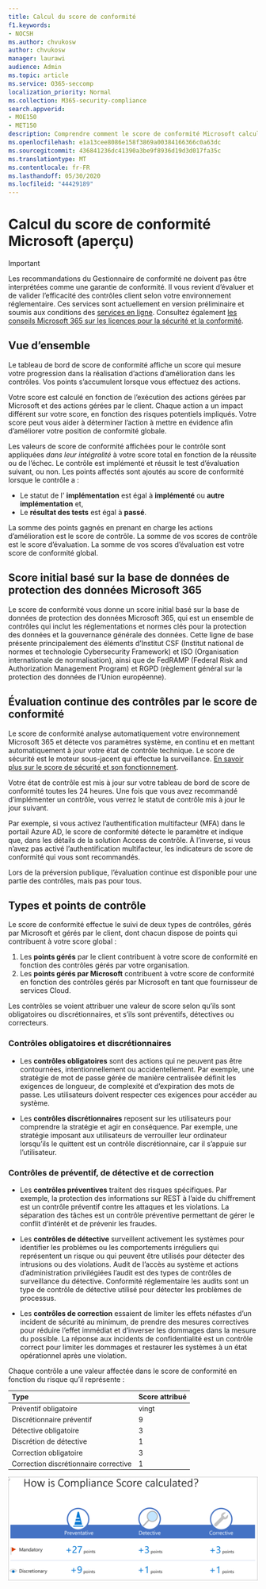 ```yaml
---
title: Calcul du score de conformité
f1.keywords:
- NOCSH
ms.author: chvukosw
author: chvukosw
manager: laurawi
audience: Admin
ms.topic: article
ms.service: O365-seccomp
localization_priority: Normal
ms.collection: M365-security-compliance
search.appverid:
- MOE150
- MET150
description: Comprendre comment le score de conformité Microsoft calcule un score personnalisé en fonction des actions entreprises pour traiter les risques et améliorer la position de votre conformité.
ms.openlocfilehash: e1a13cee8086e158f3869a00384166366c0a63dc
ms.sourcegitcommit: 436841236dc41390a3be9f8936d19d3d017fa35c
ms.translationtype: MT
ms.contentlocale: fr-FR
ms.lasthandoff: 05/30/2020
ms.locfileid: "44429189"
---
```

# <a name="microsoft-compliance-score-preview-calculation"></a>Calcul du score de conformité Microsoft (aperçu)

> [!IMPORTANT]
> Les recommandations du Gestionnaire de conformité ne doivent pas être interprétées comme une garantie de conformité. Il vous revient d’évaluer et de valider l’efficacité des contrôles client selon votre environnement réglementaire. Ces services sont actuellement en version préliminaire et soumis aux conditions des [services en ligne](https://go.microsoft.com/fwlink/?linkid=2108910). Consultez également [les conseils Microsoft 365 sur les licences pour la sécurité et la conformité](https://docs.microsoft.com/office365/servicedescriptions/microsoft-365-service-descriptions/microsoft-365-tenantlevel-services-licensing-guidance/microsoft-365-security-compliance-licensing-guidance).

## <a name="overview"></a>Vue d’ensemble

Le tableau de bord de score de conformité affiche un score qui mesure votre progression dans la réalisation d’actions d’amélioration dans les contrôles. Vos points s’accumulent lorsque vous effectuez des actions.

Votre score est calculé en fonction de l’exécution des actions gérées par Microsoft et des actions gérées par le client. Chaque action a un impact différent sur votre score, en fonction des risques potentiels impliqués. Votre score peut vous aider à déterminer l’action à mettre en évidence afin d’améliorer votre position de conformité globale.

Les valeurs de score de conformité affichées pour le contrôle sont appliquées *dans leur intégralité* à votre score total en fonction de la réussite ou de l’échec. Le contrôle est implémenté et réussit le test d’évaluation suivant, ou non. Les points affectés sont ajoutés au score de conformité lorsque le contrôle a :

- Le statut de l' **implémentation** est égal à **implémenté** ou **autre implémentation** et,
- Le **résultat des tests** est égal à **passé**.

La somme des points gagnés en prenant en charge les actions d’amélioration est le score de contrôle. La somme de vos scores de contrôle est le score d’évaluation. La somme de vos scores d’évaluation est votre score de conformité global.

## <a name="initial-score-based-on-microsoft-365-data-protection-baseline"></a>Score initial basé sur la base de données de protection des données Microsoft 365
  
Le score de conformité vous donne un score initial basé sur la base de données de protection des données Microsoft 365, qui est un ensemble de contrôles qui inclut les réglementations et normes clés pour la protection des données et la gouvernance générale des données. Cette ligne de base présente principalement des éléments d’Institut CSF (Institut national de normes et technologie Cybersecurity Framework) et ISO (Organisation internationale de normalisation), ainsi que de FedRAMP (Federal Risk and Authorization Management Program) et RGPD (règlement général sur la protection des données de l’Union européenne).

## <a name="how-compliance-score-continuously-assesses-controls"></a>Évaluation continue des contrôles par le score de conformité

Le score de conformité analyse automatiquement votre environnement Microsoft 365 et détecte vos paramètres système, en continu et en mettant automatiquement à jour votre état de contrôle technique. Le score de sécurité est le moteur sous-jacent qui effectue la surveillance. [En savoir plus sur le score de sécurité et son fonctionnement](../security/mtp/microsoft-secure-score.md).

Votre état de contrôle est mis à jour sur votre tableau de bord de score de conformité toutes les 24 heures. Une fois que vous avez recommandé d’implémenter un contrôle, vous verrez le statut de contrôle mis à jour le jour suivant.

Par exemple, si vous activez l’authentification multifacteur (MFA) dans le portail Azure AD, le score de conformité détecte le paramètre et indique que, dans les détails de la solution Access de contrôle. À l’inverse, si vous n’avez pas activé l’authentification multifacteur, les indicateurs de score de conformité qui vous sont recommandés.

Lors de la préversion publique, l’évaluation continue est disponible pour une partie des contrôles, mais pas pour tous.
  
## <a name="control-types-and-points"></a>Types et points de contrôle

Le score de conformité effectue le suivi de deux types de contrôles, gérés par Microsoft et gérés par le client, dont chacun dispose de points qui contribuent à votre score global :

1. Les **points gérés** par le client contribuent à votre score de conformité en fonction des contrôles gérés par votre organisation.
2. Les **points gérés par Microsoft** contribuent à votre score de conformité en fonction des contrôles gérés par Microsoft en tant que fournisseur de services Cloud.

Les contrôles se voient attribuer une valeur de score selon qu’ils sont obligatoires ou discrétionnaires, et s’ils sont préventifs, détectives ou correcteurs.

### <a name="mandatory-and-discretionary-controls"></a>Contrôles obligatoires et discrétionnaires

 - Les **contrôles obligatoires** sont des actions qui ne peuvent pas être contournées, intentionnellement ou accidentellement. Par exemple, une stratégie de mot de passe gérée de manière centralisée définit les exigences de longueur, de complexité et d’expiration des mots de passe. Les utilisateurs doivent respecter ces exigences pour accéder au système.
  
 - Les **contrôles discrétionnaires** reposent sur les utilisateurs pour comprendre la stratégie et agir en conséquence. Par exemple, une stratégie imposant aux utilisateurs de verrouiller leur ordinateur lorsqu’ils le quittent est un contrôle discrétionnaire, car il s’appuie sur l’utilisateur.
  
### <a name="preventative-detective-and-corrective-controls"></a>Contrôles de préventif, de détective et de correction
  
 - Les **contrôles préventives** traitent des risques spécifiques. Par exemple, la protection des informations sur REST à l’aide du chiffrement est un contrôle préventif contre les attaques et les violations. La séparation des tâches est un contrôle préventive permettant de gérer le conflit d’intérêt et de prévenir les fraudes.
  
 - Les **contrôles de détective** surveillent activement les systèmes pour identifier les problèmes ou les comportements irréguliers qui représentent un risque ou qui peuvent être utilisés pour détecter des intrusions ou des violations. Audit de l’accès au système et actions d’administration privilégiées l’audit est des types de contrôles de surveillance du détective. Conformité réglementaire les audits sont un type de contrôle de détective utilisé pour détecter les problèmes de processus.
  
- Les **contrôles de correction** essaient de limiter les effets néfastes d’un incident de sécurité au minimum, de prendre des mesures correctives pour réduire l’effet immédiat et d’inverser les dommages dans la mesure du possible. La réponse aux incidents de confidentialité est un contrôle correct pour limiter les dommages et restaurer les systèmes à un état opérationnel après une violation.
  
Chaque contrôle a une valeur affectée dans le score de conformité en fonction du risque qu’il représente :

|**Type**|**Score attribué**|
|:-----|:-----|
| Préventif obligatoire | vingt |
| Discrétionnaire préventif | 9  |
| Détective obligatoire | 3 |
| Discrétion de détective | 1  |
| Correction obligatoire | 3 |
| Correction discrétionnaire corrective | 1  |
  
![Valeurs de point de contrôle de score de conformité](../media/compliance-score-controls-scoring.png "Valeurs de point de contrôle de score de conformité")